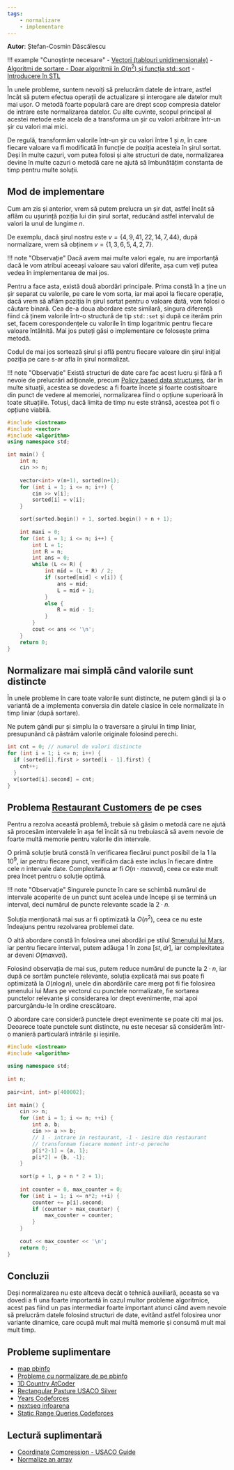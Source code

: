 ```yaml
---
tags:
    - normalizare
    - implementare
---
```


**Autor**: Ștefan-Cosmin Dăscălescu

!!! example "Cunoștințe necesare"
    - [Vectori (tablouri unidimensionale)](https://edu.roalgo.ro/cppintro/arrays/)
    - [Algoritmi de sortare - Doar algoritmii în $O(n^2)$ și funcția std::sort](https://edu.roalgo.ro/usor/sorting/)
    - [Introducere în STL](https://edu.roalgo.ro/cppintro/stl/)

În unele probleme, suntem nevoiți să prelucrăm datele de intrare, astfel încât
să putem efectua operații de actualizare și interogare ale datelor mult mai
ușor. O metodă foarte populară care are drept scop compresia datelor de intrare
este normalizarea datelor. Cu alte cuvinte, scopul principal al acestei metode
este acela de a transforma un șir cu valori arbitrare într-un șir cu valori mai
mici.

De regulă, transformăm valorile într-un șir cu valori între $1$ și $n$, în care
fiecare valoare va fi modificată în funcție de poziția acesteia în șirul sortat.
Deși în multe cazuri, vom putea folosi și alte structuri de date, normalizarea
devine în multe cazuri o metodă care ne ajută să îmbunătățim constanta de timp
pentru multe soluții.

## Mod de implementare

Cum am zis și anterior, vrem să putem prelucra un șir dat, astfel încât să aflăm
cu ușurință poziția lui din șirul sortat, reducând astfel intervalul de valori
la unul de lungime $n$.

De exemplu, dacă șirul nostru este $v = \{4, 9, 41, 22, 14, 7, 44 \}$, după
normalizare, vrem să obținem $v = \{1, 3, 6, 5, 4, 2, 7 \}$.

!!! note "Observație"
    Dacă avem mai multe valori egale, nu are importanță dacă le vom atribui
    aceeași valoare sau valori diferite, așa cum veți putea vedea în
    implementarea de mai jos.

Pentru a face asta, există două abordări principale. Prima constă în a ține un
șir separat cu valorile, pe care le vom sorta, iar mai apoi la fiecare operație,
dacă vrem să aflăm poziția în șirul sortat pentru o valoare dată, vom folosi o
căutare binară. Cea de-a doua abordare este similară, singura diferență fiind că
ținem valorile într-o structură de tip `std::set` și după ce iterăm prin set,
facem corespondențele cu valorile în timp logaritmic pentru fiecare valoare
întâlnită. Mai jos puteți găsi o implementare ce folosește prima metodă.

Codul de mai jos sortează șirul și află pentru fiecare valoare din șirul inițial
poziția pe care s-ar afla în șirul normalizat.

!!! note "Observație"
    Există structuri de date care fac acest lucru și fără a fi nevoie de
    prelucrări adiționale, precum [Policy based data
    structures](https://codeforces.com/blog/entry/11080), dar în multe situații,
    acestea se dovedesc a fi foarte încete și foarte costisitoare din punct de
    vedere al memoriei, normalizarea fiind o opțiune superioară în toate
    situațiile. Totuși, dacă limita de timp nu este strânsă, acestea pot fi o
    opțiune viabilă.

```cpp
#include <iostream>
#include <vector>
#include <algorithm>
using namespace std;

int main() {
    int n;
    cin >> n;
    
    vector<int> v(n+1), sorted(n+1);
    for (int i = 1; i <= n; i++) {
        cin >> v[i];
        sorted[i] = v[i];
    }

    sort(sorted.begin() + 1, sorted.begin() + n + 1);
    
    int maxi = 0;
    for (int i = 1; i <= n; i++) {
        int L = 1;
        int R = n;
        int ans = 0;
        while (L <= R) {
            int mid = (L + R) / 2;
            if (sorted[mid] < v[i]) {
                ans = mid;
                L = mid + 1;
            }
            else {
                R = mid - 1;
            }
        }
        cout << ans << '\n';
    }
    return 0;
}
```

## Normalizare mai simplă când valorile sunt distincte

În unele probleme în care toate valorile sunt distincte, ne putem gândi și la o
variantă de a implementa conversia din datele clasice în cele normalizate în
timp liniar (după sortare).

Ne putem gândi pur și simplu la o traversare a șirului în timp liniar,
presupunând că păstrăm valorile originale folosind perechi.

```cpp
int cnt = 0; // numarul de valori distincte
for (int i = 1; i <= n; i++) {
  if (sorted[i].first > sorted[i - 1].first) {
    cnt++;
  }
  v[sorted[i].second] = cnt;
}
```

## Problema [Restaurant Customers](https://cses.fi/problemset/task/1619) de pe cses

Pentru a rezolva această problemă, trebuie să găsim o metodă care ne ajută să
procesăm intervalele în așa fel încât să nu trebuiască să avem nevoie de foarte
multă memorie pentru valorile din intervale.

O primă soluție brută constă în verificarea fiecărui punct posibil de la $1$ la
$10^9$, iar pentru fiecare punct, verificăm dacă este inclus în fiecare dintre
cele $n$ intervale date. Complexitatea ar fi $O(n \cdot maxval)$, ceea ce este
mult prea încet pentru o soluție optimă.

!!! note "Observație"
    Singurele puncte în care se schimbă numărul de intervale acoperite de un
    punct sunt acelea unde începe și se termină un interval, deci numărul de
    puncte relevante scade la $2 \cdot n$.

Soluția menționată mai sus ar fi optimizată la $O(n^2)$, ceea ce nu este
îndeajuns pentru rezolvarea problemei date.

O altă abordare constă în folosirea unei abordări pe stilul [Șmenului lui
Mars](../usor/partial-sums.md#smenul-lui-mars), iar pentru fiecare interval,
putem adăuga $1$ în zona $[st, dr]$, iar complexitatea ar deveni $O(maxval)$.

Folosind observația de mai sus, putem reduce numărul de puncte la $2 \cdot n$,
iar după ce sortăm punctele relevante, soluția explicată mai sus poate fi
optimizată la $O(n \log n)$, unele din abordările care merg pot fi fie folosirea
șmenului lui Mars pe vectorul cu punctele normalizate, fie sortarea punctelor
relevante și considerarea lor drept evenimente, mai apoi parcurgându-le în
ordine crescătoare.

O abordare care consideră punctele drept evenimente se poate citi mai jos.
Deoarece toate punctele sunt distincte, nu este necesar să considerăm într-o
manieră particulară intrările și ieșirile.

```cpp
#include <iostream>
#include <algorithm>
 
using namespace std;
 
int n;
 
pair<int, int> p[400002]; 
 
int main() {
    cin >> n;
    for (int i = 1; i <= n; ++i) {
        int a, b;
        cin >> a >> b;
        // 1 - intrare in restaurant, -1 - iesire din restaurant
        // transformam fiecare moment intr-o pereche
        p[i*2-1] = {a, 1};
        p[i*2] = {b, -1};
    }
    
    sort(p + 1, p + n * 2 + 1); 
     
    int counter = 0, max_counter = 0;
    for (int i = 1; i <= n*2; ++i) {
        counter += p[i].second; 
        if (counter > max_counter) {
            max_counter = counter;
        }
    }
    
    cout << max_counter << '\n';
    return 0;
}
```

## Concluzii

Deși normalizarea nu este altceva decât o tehnică auxiliară, aceasta se va
dovedi a fi una foarte importantă în cazul multor probleme algoritmice, acest
pas fiind un pas intermediar foarte important atunci când avem nevoie să
prelucrăm datele folosind structuri de date, evitând astfel folosirea unor
variante dinamice, care ocupă mult mai multă memorie și consumă mult mai mult
timp.

## Probleme suplimentare

- [map pbinfo](https://www.pbinfo.ro/probleme/2217/map)
- [Probleme cu normalizare de pe
  pbinfo](https://www.pbinfo.ro/?pagina=probleme-lista&disciplina=0&clasa=-1&dificultate=0&folosesc_consola=-1&eticheta=349%2C)
- [1D Country AtCoder](https://atcoder.jp/contests/abc371/tasks/abc371_d)
- [Rectangular Pasture USACO
  Silver](http://www.usaco.org/index.php?page=viewproblem2&cpid=1063)
- [Years Codeforces](https://codeforces.com/contest/1424/problem/G)
- [nextseq infoarena](https://www.infoarena.ro/problema/nextseq)
- [Static Range Queries Codeforces](https://codeforces.com/gym/102951/problem/D)

## Lectură suplimentară

- [Coordinate Compression - USACO
  Guide](https://usaco.guide/silver/sorting-custom?lang=cpp#coordinate-compression)
- [Normalize an array](https://codeforces.com/blog/entry/4861)
